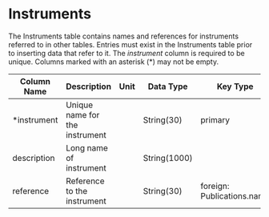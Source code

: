 # Instruments

The Instruments table contains names and references for instruments referred to in other tables.
Entries must exist in the Instruments table prior to inserting data that refer to it.
The *instrument* column is required to be unique. 
Columns marked with an asterisk (*) may not be empty.

| Column Name | Description                     | Unit  | Data Type | Key Type  |
|-------------|---------------------------------|---|---|---|
| *instrument | Unique name for the instrument  |   | String(30)  | primary   |
| description | Long name of instrument |   | String(1000) |    |
| reference   | Reference to the instrument |   | String(30) | foreign: Publications.name |
